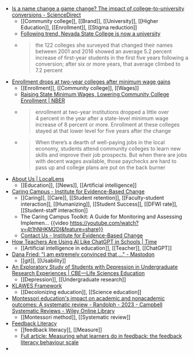 - [Is a name change a game change? The impact of college-to-university conversions - ScienceDirect](https://www.sciencedirect.com/science/article/abs/pii/S0272775722000176)
	- [[Community college]], [[Brand]], [[University]], [[Higher Education]], [[Enrollment]], [[Stigma reduction]]
	- [Following trend, Nevada State College is now a university](https://www.insidehighered.com/news/institutions/regional-public-universities/2023/08/09/following-trend-nevada-state-college-now?mc_cid=81a5bd119d)
	- >the 122 colleges she surveyed that changed their names between 2001 and 
	  2016 showed an average 5.2 percent increase of first-year students in 
	  the first five years following a conversion; after six or more years, 
	  that average climbed to 7.2 percent
- [Enrollment drops at two-year colleges after minimum wage gains](https://www.insidehighered.com/news/institutions/community-colleges/2023/08/09/enrollment-drops-two-year-colleges-after-minimum?mc_cid=81a5bd119d)
	- [[Enrollment]], [[Community college]], [[Wages]]
	- [Raising State Minimum Wages, Lowering Community College Enrollment | NBER](https://www.nber.org/papers/w31540)
	- >enrollment at two-year institutions dropped a little over 4 percent in 
	  the year after a state-level minimum wage increase of 8 percent or more.
	   Enrollment at these colleges stayed at that lower level for five years 
	  after the change
	- >When there’s a dearth of well-paying jobs in the local economy, students
	   attend community colleges to learn new skills and improve their job 
	  prospects. But when there are jobs with decent wages available, those 
	  paychecks are hard to pass up and college plans are put on the back 
	  burner
- [About Us | LocalLens](https://thelocallens.org/about/)
	- [[Education]], [[News]], [[Artificial intelligence]]
- [Caring Campus - Institute for Evidence-Based Change](https://www.iebcnow.org/caring-campus/)
	- [[Caring]], [[Care]], [[Student retention]], [[Faculty-student interaction]], [[Humanizing]], [[Student Success]], [[DFWI rate]], [[Student-staff interaction]]
	- The Caring Campus Toolkit: A Guide for Monitoring and Assessing Implemen... {{video https://youtube.com/watch?v=4t1hNHKM2DI&feature=share}}
	- [Contact Us - Institute for Evidence-Based Change](https://www.iebcnow.org/contact-us/)
- [How Teachers Are Using AI Like ChatGPT in Schools | Time](https://time.com/6300950/ai-schools-chatgpt-teachers/)
	- [[Artificial intelligence in education]], [[Teacher]], [[ChatGPT]]
- [Dana Fried: "I am extremely convinced that …" - Mastodon](https://mastodon.social/@tess/110856324920882032)
	- [[git]], [[Usability]]
- [An Exploratory Study of Students with Depression in Undergraduate Research Experiences | CBE—Life Sciences Education](https://www.lifescied.org/doi/10.1187/cbe.19-11-0217)
	- [[Depression]], [[Undergraduate research]]
- [KLAWES Framework](https://figshare.edgehill.ac.uk/articles/educational_resource/KLAWES_Framework/23911239/1)
	- [[Decolonizing education]], [[Science education]]
- [Montessori education's impact on academic and nonacademic outcomes: A systematic review - Randolph - 2023 - Campbell Systematic Reviews - Wiley Online Library](https://onlinelibrary.wiley.com/doi/10.1002/cl2.1330)
	- [[Montessori method]], [[Systematic review]]
- [Feedback Literacy](https://www.feedbackliteracy.org/)
	- [[feedback literacy]], [[Measure]]
	- [Full article: Measuring what learners do in feedback: the feedback literacy behaviour scale](https://www.tandfonline.com/doi/full/10.1080/02602938.2023.2240983)
-